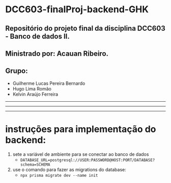 # DCC603-finalProj-backend-GHK

## Repositório do projeto final da disciplina DCC603 - Banco de dados II.

## Ministrado por: Acauan Ribeiro.

## Grupo:

-   Guilherme Lucas Pereira Bernardo
-   Hugo Lima Romão
-   Kelvin Araújo Ferreira

---

---

---

# instruções para implementação do backend:

1. sete a variável de ambiente para se conectar ao banco de dados
    - `DATABASE_URL=postgresql://USER:PASSWORD@HOST:PORT/DATABASE?schema=SCHEMA`
2. use o comando para fazer as migrations do database:
    - `npx prisma migrate dev --name init`
